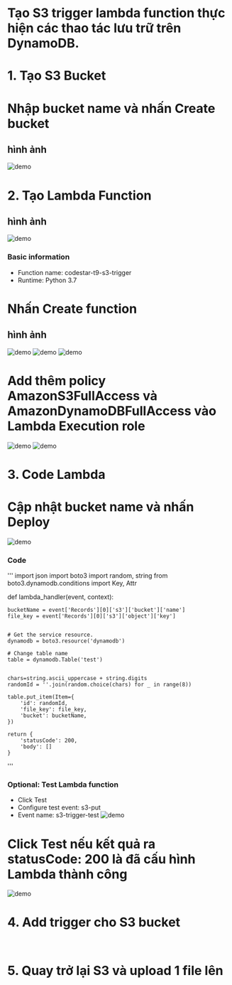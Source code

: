 # Tạo S3 trigger lambda function thực hiện các thao tác lưu trữ trên DynamoDB.
# 1. Tạo S3 Bucket
# Nhập bucket name và nhấn Create bucket
## hình ảnh
![demo]()
# 2. Tạo Lambda Function
## hình ảnh
![demo]()
### Basic information
- Function name: codestar-t9-s3-trigger
- Runtime: Python 3.7
# Nhấn Create function
## hình ảnh
![demo]()
![demo]()
![demo]()
# Add thêm policy AmazonS3FullAccess và AmazonDynamoDBFullAccess vào Lambda Execution role
![demo]()
![demo]()
# 3. Code Lambda
# Cập nhật bucket name và nhấn Deploy
![demo]()
### Code 

'''
import json
import boto3
import random, string
from boto3.dynamodb.conditions import Key, Attr

def lambda_handler(event, context):


    bucketName = event['Records'][0]['s3']['bucket']['name']
    file_key = event['Records'][0]['s3']['object']['key']

    
    # Get the service resource.
    dynamodb = boto3.resource('dynamodb')
    
    # Change table name
    table = dynamodb.Table('test')

    
    chars=string.ascii_uppercase + string.digits
    randomId = ''.join(random.choice(chars) for _ in range(8))
    
    table.put_item(Item={
        'id': randomId,
        'file_key': file_key,
        'bucket': bucketName,
    })
    
    return {
        'statusCode': 200,
        'body': []
    }
'''
### Optional: Test Lambda function
- Click Test
- Configure test event: s3-put
- Event name: s3-trigger-test
![demo]()
# Click Test nếu kết quả ra statusCode: 200 là đã cấu hình Lambda thành công
![demo]()
# 4. Add trigger cho S3 bucket
![]()
![]()
# 5. Quay trở lại S3 và upload 1 file lên
![]()
![]()

